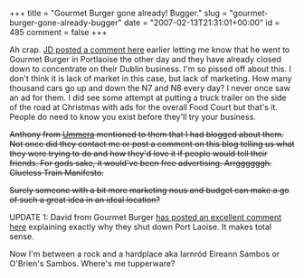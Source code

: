 +++
title = "Gourmet Burger gone already! Bugger."
slug = "gourmet-burger-gone-already-bugger"
date = "2007-02-13T21:31:01+00:00"
id = 485
comment = false
+++

Ah crap. [JD posted a comment here](http://conoroneill.com/2006/06/18/marmatiece-restaurant-bandon/#comment-34601) earlier letting me know that he went to Gourmet Burger in Portlaoise the other day and they have already closed down to concentrate on their Dublin business. I'm so pissed off about this. I don't think it is lack of market in this case, but lack of marketing. How many thousand cars go up and down the N7 and N8 every day? I never once saw an ad for them. I did see some attempt at putting a truck trailer on the side of the road at Christmas with ads for the overall Food Court but that's it. People do need to know you exist before they'll try your business.

<strike>Anthony from [Ummera](http://www.ummera.com/) mentioned to them that I had blogged about them. Not once did they contact me or post a comment on this blog telling us what they were trying to do and how they'd love it if people would tell their friends. For gods sake, it would've been free advertising. Arrggggggh. Clueless Train Manifesto.</strike>

<strike>Surely someone with a bit more marketing nous and budget can make a go of such a great idea in an ideal location?</strike>

UPDATE 1: David from Gourmet Burger [has posted an excellent comment here](http://conoroneill.com/2007/02/13/gourmet-burger-gone-already-bugger/#comment-35755) explaining exactly why they shut down Port Laoise. It makes total sense.

Now I'm between a rock and a hardplace aka Iarnród Eireann Sambos or O'Brien's Sambos. Where's me tupperware?
